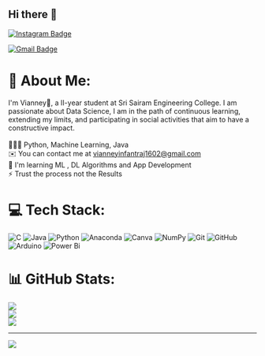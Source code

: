 ## Hi there 👋


[![Instagram Badge](https://img.shields.io/badge/vianney_ir-%23E4405F.svg?&style=flat-square&logo=instagram&logoColor=white)](https://www.instagram.com/vianney_ir/)
 
[![Gmail Badge](https://img.shields.io/badge/-vianneyinfantraj1602@gmail.com-c14438?style=flat-square&logo=Gmail&logoColor=white&link=mailto:rishithayanidhi@gmail.com)](mailto:vianneyinfantraj1602@gmail.com)

# 💫 About Me:
I'm Vianney🤞, a II-year student at Sri Sairam Engineering College. I am passionate about Data Science, I am in the path of continuous learning, extending my limits, and participating in social activities that aim to have a constructive impact.<br><br>🧑🏽‍💻 Python, Machine Learning, Java<br>✉️ You can contact me at vianneyinfantraj1602@gmail.com<br>🧠 I'm learning ML , DL Algorithms and App Development<br>⚡ Trust the process not the Results

# 💻 Tech Stack:
![C](https://img.shields.io/badge/c-%2300599C.svg?style=for-the-badge&logo=c&logoColor=white) ![Java](https://img.shields.io/badge/java-%23ED8B00.svg?style=for-the-badge&logo=openjdk&logoColor=white) ![Python](https://img.shields.io/badge/python-3670A0?style=for-the-badge&logo=python&logoColor=ffdd54) ![Anaconda](https://img.shields.io/badge/Anaconda-%2344A833.svg?style=for-the-badge&logo=anaconda&logoColor=white) ![Canva](https://img.shields.io/badge/Canva-%2300C4CC.svg?style=for-the-badge&logo=Canva&logoColor=white) ![NumPy](https://img.shields.io/badge/numpy-%23013243.svg?style=for-the-badge&logo=numpy&logoColor=white) ![Git](https://img.shields.io/badge/git-%23F05033.svg?style=for-the-badge&logo=git&logoColor=white) ![GitHub](https://img.shields.io/badge/github-%23121011.svg?style=for-the-badge&logo=github&logoColor=white) ![Arduino](https://img.shields.io/badge/-Arduino-00979D?style=for-the-badge&logo=Arduino&logoColor=white) ![Power Bi](https://img.shields.io/badge/power_bi-F2C811?style=for-the-badge&logo=powerbi&logoColor=black)
# 📊 GitHub Stats:
![](https://github-readme-stats.vercel.app/api?username=Vianney1602&theme=dark&hide_border=false&include_all_commits=false&count_private=false)<br/>
![](https://github-readme-streak-stats.herokuapp.com/?user=Vianney1602&theme=dark&hide_border=false)<br/>
![](https://github-readme-stats.vercel.app/api/top-langs/?username=Vianney1602&theme=dark&hide_border=false&include_all_commits=false&count_private=false&layout=compact)

---
[![](https://visitcount.itsvg.in/api?id=Vianney1602&icon=0&color=0)](https://visitcount.itsvg.in)

<!-- Proudly created with GPRM ( https://gprm.itsvg.in ) -->
